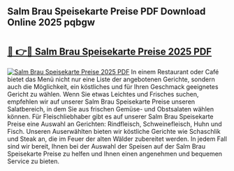## Salm Brau Speisekarte Preise PDF Download Online 2025 pqbgw

# <h2><a href="http://gcbqpl.nevu.top/?p=Salm+Brau+Speisekarte+Preise">🔗 👉🔴 Salm Brau Speisekarte Preise 2025 PDF</a></h2>

[![Salm Brau Speisekarte Preise 2025 PDF](https://i.imgur.com/dBaPXMq.png)](http://gcbqpl.nevu.top/?p=Salm+Brau+Speisekarte+Preise)
In einem Restaurant oder Café bietet das Menü nicht nur eine Liste der angebotenen Gerichte, sondern auch die Möglichkeit, ein köstliches und für Ihren Geschmack geeignetes Gericht zu wählen. Wenn Sie etwas Leichtes und Frisches suchen, empfehlen wir auf unserer Salm Brau Speisekarte Preise unseren Salatbereich, in dem Sie aus frischen Gemüse- und Obstsalaten wählen können. Für Fleischliebhaber gibt es auf unserer Salm Brau Speisekarte Preise eine Auswahl an Gerichten: Rindfleisch, Schweinefleisch, Huhn und Fisch. Unseren Auserwählten bieten wir köstliche Gerichte wie Schaschlik und Steak an, die im Feuer der alten Wälder zubereitet werden. In jedem Fall sind wir bereit, Ihnen bei der Auswahl der Speisen auf der Salm Brau Speisekarte Preise zu helfen und Ihnen einen angenehmen und bequemen Service zu bieten.
